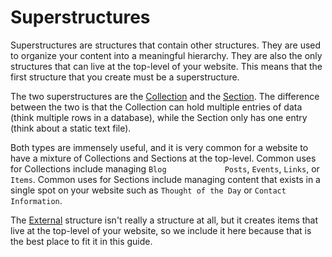 # Superstructures

Superstructures are structures that contain other structures. They are
used to organize your content into a meaningful hierarchy. They are also
the only structures that can live at the top-level of your website. This
means that the first structure that you create must be a superstructure.

The two superstructures are the [Collection](#structure.collection) and
the [Section](#structure.section). The difference between the two is
that the Collection can hold multiple entries of data (think multiple
rows in a database), while the Section only has one entry (think about a
static text file).

Both types are immensely useful, and it is very common for a website to
have a mixture of Collections and Sections at the top-level. Common uses
for Collections include managing `Blog             Posts`, `Events`,
`Links`, or `Items`. Common uses for Sections include managing content
that exists in a single spot on your website such as
`Thought of the Day` or `Contact Information`.

The [External](#structure.external) structure isn't really a structure
at all, but it creates items that live at the top-level of your website,
so we include it here because that is the best place to fit it in this
guide.
